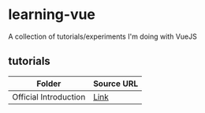 # learning-vue
A collection of tutorials/experiments I'm doing with VueJS

## tutorials

| Folder | Source URL |
|--------|----|
| Official Introduction | [Link](https://vuejs.org/v2/guide/)
